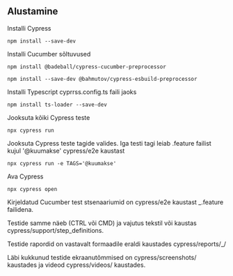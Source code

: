 ## Alustamine

Installi Cypress

```
npm install --save-dev
```

Installi Cucumber sõltuvused

```
npm install @badeball/cypress-cucumber-preprocessor

npm install --save-dev @bahmutov/cypress-esbuild-preprocessor
```

Installi Typescript cyprrss.config.ts faili jaoks

```
npm install ts-loader --save-dev
```

Jooksuta kõiki Cypress teste

```
npx cypress run
```

Jooksuta Cypress teste tagide valides. Iga testi tagi leiab .feature failist kujul '@kuumakse' cypress/e2e kaustast

```
npx cypress run -e TAGS='@kuumakse'
```

Ava Cypress

```
npx cypress open
```

Kirjeldatud Cucumber test stsenaariumid on cypress/e2e kaustast \_.feature failidena.

Testide samme näeb (CTRL või CMD) ja vajutus tekstil või kaustas cypress/support/step_definitions.

Testide rapordid on vastavalt formaadile eraldi kaustades cypress/reports/\_/

Läbi kukkunud testide ekraanutõmmised on cypress/screenshots/ kaustades ja videod cypress/videos/ kaustades.
